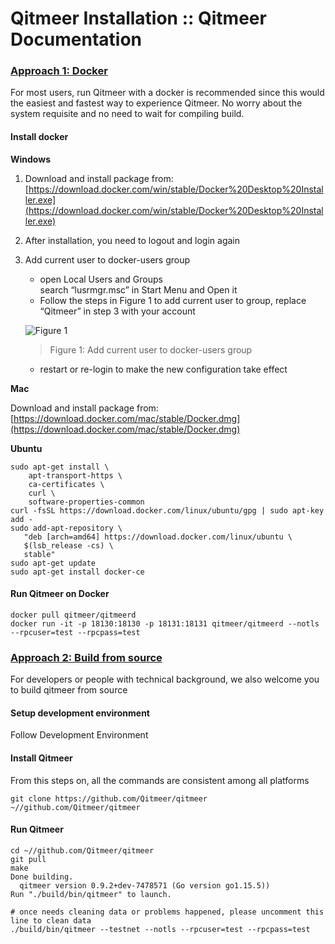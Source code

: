 # Qitmeer Installation :: Qitmeer Documentation

### [Approach 1: Docker](https://github.com/objemmanuel/docs/blob/master/tutorials/broken-reference/README.md) <a href="#approach-1-dockerapproach-1" id="approach-1-dockerapproach-1"></a>

For most users, run Qitmeer with a docker is recommended since this would the easiest and fastest way to experience Qitmeer. No worry about the system requisite and no need to wait for compiling build.

#### Install docker <a href="#install-docker" id="install-docker"></a>

**Windows**

1. Download and install package from: [https://download.docker.com/win/stable/Docker%20Desktop%20Installer.exe](https://download.docker.com/win/stable/Docker%20Desktop%20Installer.exe)
2. After installation, you need to logout and login again
3.  Add current user to docker-users group

    * open Local Users and Groups\
      search “lusrmgr.msc” in Start Menu and Open it
    * Follow the steps in Figure 1 to add current user to group, replace “Qitmeer” in step 3 with your account

    ![Figure 1](https://qitmeer.github.io/docs/images/qitmeer-installation/docker-users.png)

    > Figure 1: Add current user to docker-users group

    * restart or re-login to make the new configuration take effect

**Mac**

Download and install package from: [https://download.docker.com/mac/stable/Docker.dmg](https://download.docker.com/mac/stable/Docker.dmg)

**Ubuntu**

```
sudo apt-get install \
    apt-transport-https \
    ca-certificates \
    curl \
    software-properties-common
curl -fsSL https://download.docker.com/linux/ubuntu/gpg | sudo apt-key add -
sudo add-apt-repository \
   "deb [arch=amd64] https://download.docker.com/linux/ubuntu \
   $(lsb_release -cs) \
   stable"
sudo apt-get update
sudo apt-get install docker-ce
```

#### Run Qitmeer on Docker <a href="#run-qitmeer-on-docker" id="run-qitmeer-on-docker"></a>

```
docker pull qitmeer/qitmeerd
docker run -it -p 18130:18130 -p 18131:18131 qitmeer/qitmeerd --notls --rpcuser=test --rpcpass=test
```

### [Approach 2: Build from source](https://github.com/objemmanuel/docs/blob/master/tutorials/broken-reference/README.md) <a href="#approach-2-build-from-sourceapproach-2" id="approach-2-build-from-sourceapproach-2"></a>

For developers or people with technical background, we also welcome you to build qitmeer from source

#### Setup development environment <a href="#setup-development-environment" id="setup-development-environment"></a>

Follow Development Environment

#### Install Qitmeer <a href="#install-qitmeer" id="install-qitmeer"></a>

From this steps on, all the commands are consistent among all platforms

```
git clone https://github.com/Qitmeer/qitmeer ~//github.com/Qitmeer/qitmeer
```

#### Run Qitmeer <a href="#run-qitmeer" id="run-qitmeer"></a>

```
cd ~//github.com/Qitmeer/qitmeer
git pull
make
Done building.
  qitmeer version 0.9.2+dev-7478571 (Go version go1.15.5))
Run "./build/bin/qitmeer" to launch.

# once needs cleaning data or problems happened, please uncomment this line to clean data
./build/bin/qitmeer --testnet --notls --rpcuser=test --rpcpass=test
```
